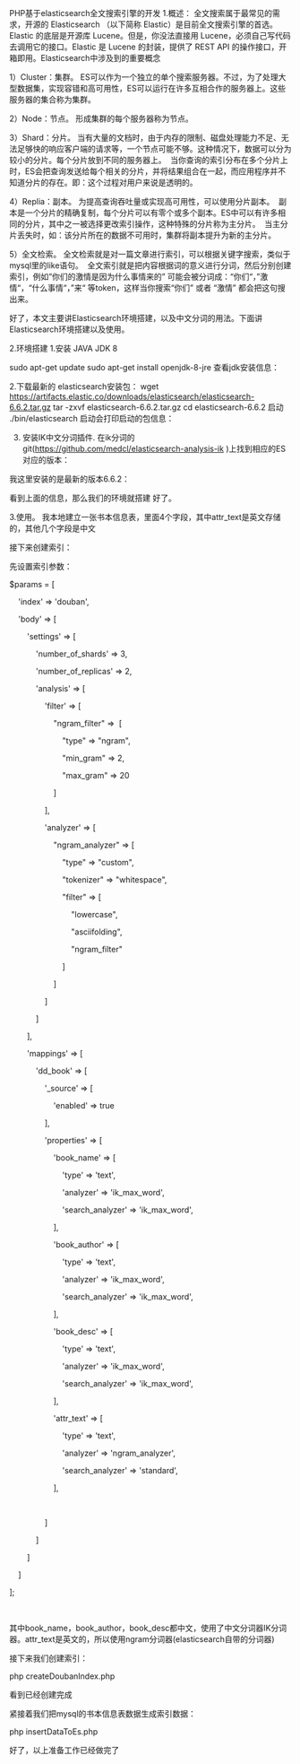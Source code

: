 PHP基于elasticsearch全文搜索引擎的开发
1.概述：
全文搜索属于最常见的需求，开源的 Elasticsearch （以下简称 Elastic）是目前全文搜索引擎的首选。Elastic 的底层是开源库 Lucene。但是，你没法直接用 Lucene，必须自己写代码去调用它的接口。Elastic 是 Lucene 的封装，提供了 REST API 的操作接口，开箱即用。Elasticsearch中涉及到的重要概念

1）Cluster：集群。
ES可以作为一个独立的单个搜索服务器。不过，为了处理大型数据集，实现容错和高可用性，ES可以运行在许多互相合作的服务器上。这些服务器的集合称为集群。

2）Node：节点。
形成集群的每个服务器称为节点。

3）Shard：分片。
当有大量的文档时，由于内存的限制、磁盘处理能力不足、无法足够快的响应客户端的请求等，一个节点可能不够。这种情况下，数据可以分为较小的分片。每个分片放到不同的服务器上。 
当你查询的索引分布在多个分片上时，ES会把查询发送给每个相关的分片，并将结果组合在一起，而应用程序并不知道分片的存在。即：这个过程对用户来说是透明的。

4）Replia：副本。
为提高查询吞吐量或实现高可用性，可以使用分片副本。 
副本是一个分片的精确复制，每个分片可以有零个或多个副本。ES中可以有许多相同的分片，其中之一被选择更改索引操作，这种特殊的分片称为主分片。 
当主分片丢失时，如：该分片所在的数据不可用时，集群将副本提升为新的主分片。

5）全文检索。
全文检索就是对一篇文章进行索引，可以根据关键字搜索，类似于mysql里的like语句。 
全文索引就是把内容根据词的意义进行分词，然后分别创建索引，例如”你们的激情是因为什么事情来的” 可能会被分词成：“你们“，”激情“，“什么事情“，”来“ 等token，这样当你搜索“你们” 或者 “激情” 都会把这句搜出来。

好了，本文主要讲Elasticsearch环境搭建，以及中文分词的用法。下面讲Elasticsearch环境搭建以及使用。

2.环境搭建
1.安装 JAVA JDK 8

sudo apt-get update
sudo apt-get install openjdk-8-jre
查看jdk安装信息：

2.下载最新的 elasticsearch安装包：
wget https://artifacts.elastic.co/downloads/elasticsearch/elasticsearch-6.6.2.tar.gz
tar -zxvf elasticsearch-6.6.2.tar.gz
cd elasticsearch-6.6.2
启动
./bin/elasticsearch
启动会打印启动的包信息：

3. 安装IK中文分词插件.
在ik分词的git(https://github.com/medcl/elasticsearch-analysis-ik
)上找到相应的ES对应的版本：


我这里安装的是最新的版本6.6.2：

看到上面的信息，那么我们的环境就搭建 好了。

3.使用。
我本地建立一张书本信息表，里面4个字段，其中attr_text是英文存储的，其他几个字段是中文


接下来创建索引：

先设置索引参数：

$params = [

    'index' => 'douban',

    'body' => [

        'settings' => [

            'number_of_shards' => 3,

            'number_of_replicas' => 2,

            'analysis' => [

                'filter' => [

                    "ngram_filter" =>  [

                        "type" => "ngram",

                        "min_gram" => 2,

                        "max_gram" => 20

                    ]

                ],

                'analyzer' => [

                    "ngram_analyzer" => [

                        "type" => "custom",

                        "tokenizer" => "whitespace",

                        "filter" => [

                            "lowercase",

                            "asciifolding",

                            "ngram_filter"

                        ]

                    ]

                ]

            ]

        ],

        'mappings' => [

            'dd_book' => [

                '_source' => [

                    'enabled' => true

                ],

                'properties' => [

                    'book_name' => [

                        'type' => 'text',

                        'analyzer' => 'ik_max_word',

                        'search_analyzer' => 'ik_max_word',

                    ],

                    'book_author' => [

                        'type' => 'text',

                        'analyzer' => 'ik_max_word',

                        'search_analyzer' => 'ik_max_word',

                    ],

                    'book_desc' => [

                        'type' => 'text',

                        'analyzer' => 'ik_max_word',

                        'search_analyzer' => 'ik_max_word',

                    ],

                    'attr_text' => [

                        'type' => 'text',

                        'analyzer' => 'ngram_analyzer',

                        'search_analyzer' => 'standard',

                    ],

                  

                ]

            ]

        ]

    ]

];

 

其中book_name，book_author，book_desc都中文，使用了中文分词器IK分词器。attr_text是英文的，所以使用ngram分词器(elasticsearch自带的分词器)

接下来我们创建索引：

php createDoubanIndex.php

看到已经创建完成

紧接着我们把mysql的书本信息表数据生成索引数据：

php insertDataToEs.php

好了，以上准备工作已经做完了